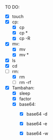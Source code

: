 TO DO:

* [x] touch
* [x] cp:
  * [x] cp
  * [x] cp \*
  * [x] cp -R
* [x] mv:
  * [x] mv
  * [x] mv \*
* [x] ls
* [x] cd
* [ ] rm:
  * [x] rm
  * [ ] rm -rf

* [x] Tambahan:
  * [x] sleep
  * [x] factor
  * [x] base64:
    * [x] base64 -d
    * [x] base64 -e
    * [x] base64 -w


